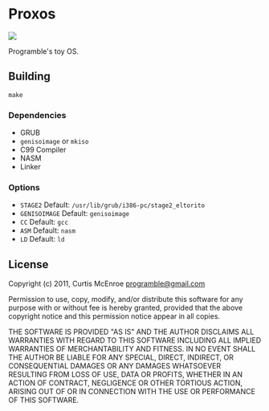 Proxos
======
![](http://stillmaintained.com/programble/proxos.png)

Programble's toy OS.

## Building

    make

### Dependencies

  * GRUB
  * `genisoimage` or `mkiso`
  * C99 Compiler
  * NASM
  * Linker

### Options

  * `STAGE2` Default: `/usr/lib/grub/i386-pc/stage2_eltorito`
  * `GENISOIMAGE` Default: `genisoimage`
  * `CC` Default: `gcc`
  * `ASM` Default: `nasm`
  * `LD` Default: `ld`

## License

Copyright (c) 2011, Curtis McEnroe <programble@gmail.com>

Permission to use, copy, modify, and/or distribute this software for any
purpose with or without fee is hereby granted, provided that the above
copyright notice and this permission notice appear in all copies.

THE SOFTWARE IS PROVIDED "AS IS" AND THE AUTHOR DISCLAIMS ALL WARRANTIES
WITH REGARD TO THIS SOFTWARE INCLUDING ALL IMPLIED WARRANTIES OF
MERCHANTABILITY AND FITNESS. IN NO EVENT SHALL THE AUTHOR BE LIABLE FOR
ANY SPECIAL, DIRECT, INDIRECT, OR CONSEQUENTIAL DAMAGES OR ANY DAMAGES
WHATSOEVER RESULTING FROM LOSS OF USE, DATA OR PROFITS, WHETHER IN AN
ACTION OF CONTRACT, NEGLIGENCE OR OTHER TORTIOUS ACTION, ARISING OUT OF
OR IN CONNECTION WITH THE USE OR PERFORMANCE OF THIS SOFTWARE.
